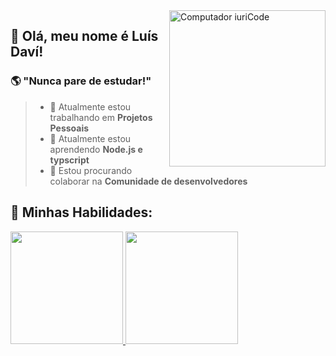 <img src="https://raw.githubusercontent.com/MicaelliMedeiros/micaellimedeiros/master/image/computer-illustration.png" min-width="250px" max-width="250px" width="250px" align="right" alt="Computador iuriCode">

## 💙 Olá, meu nome é <strong>Luís Daví!</strong>

###  🌎 "Nunca pare de estudar!"

> - 🔭 Atualmente estou trabalhando em <strong>Projetos Pessoais</strong>
> - 🌱 Atualmente estou aprendendo <strong>Node.js e typscript</strong>
> - 👯 Estou procurando colaborar na <strong>Comunidade de desenvolvedores</strong>


## 🚀 Minhas Habilidades:


        
<div align="start">
  <a href="https://github.com/webldavi">
  <img height="180em" src="https://github-readme-stats.vercel.app/api/top-langs/?username=webldavi&layout=compact&langs_count=6&theme=aura"/>
  <img height="180em" src="https://github-readme-stats.vercel.app/api?username=webldavi&show_icons=true&theme=aura&include_all_commits=true&count_private=true"/>
</div> 
          
         
